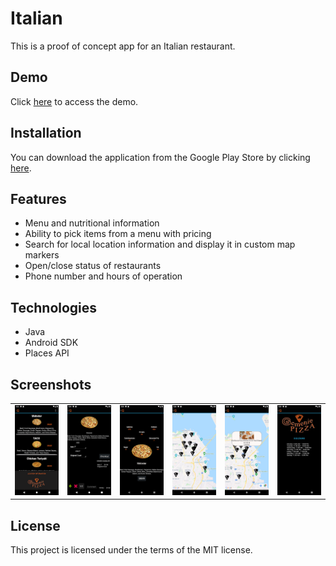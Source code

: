 # Italian

This is a proof of concept app for an Italian restaurant.

## Demo

Click [here](https://www.youtube.com/watch?v=0L9OZ7Lr804) to access the demo.

## Installation

You can download the application from the Google Play Store by clicking [here](https://play.google.com/store/apps/details?id=gemenielabs.italian).

## Features

<ul>
<li>Menu and nutritional information</li>
<li>Ability to pick items from a menu with pricing</li>
<li>Search for local location information and display it in custom map markers</li>
<li>Open/close status of restaurants</li>
<li>Phone number and hours of operation</li>
</ul>

## Technologies

<ul>
<li>Java</li>
<li>Android SDK</li>
<li>Places API</li>
</ul>

## Screenshots

<table>
  <tr>
    <td><img src="https://github.com/HatmanStack/android-italian/blob/main/pics/italian.png" alt="Image 1"></td>
    <td><img src="https://github.com/HatmanStack/android-italian/blob/main/pics/italian1.png" alt="Image 2"></td>
    <td><img src="https://github.com/HatmanStack/android-italian/blob/main/pics/italian2.png" alt="Image 3"></td>
    <td><img src="https://github.com/HatmanStack/android-italian/blob/main/pics/italian3.png" alt="Image 4"></td>
    <td><img src="https://github.com/HatmanStack/android-italian/blob/main/pics/italian4.png" alt="Image 5"></td>
    <td><img src="https://github.com/HatmanStack/android-italian/blob/main/pics/italian5.png" alt="Image 6"></td>
  </tr>
</table>

## License

This project is licensed under the terms of the MIT license.